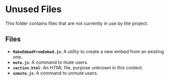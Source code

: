# Unused Files

This folder contains files that are not currently in use by the project.

## Files

- **`MakeEmbedFromEmbed.js`**: A utility to create a new embed from an existing one.
- **`mute.js`**: A command to mute users.
- **`section.html`**: An HTML file, purpose unknown in this context.
- **`unmute.js`**: A command to unmute users.
